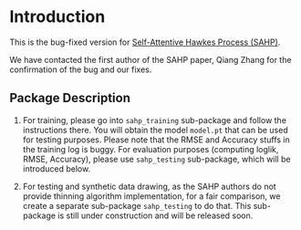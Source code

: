 # Introduction
This is the bug-fixed version for [Self-Attentive Hawkes Process (SAHP)](https://arxiv.org/abs/1907.07561).

We have contacted the first author of the SAHP paper, Qiang Zhang for the confirmation of the bug and our fixes.

## Package Description
1. For training, please go into `sahp_training` sub-package and follow the instructions there. You will obtain the model `model.pt` that can be used for testing purposes.
   Please note that the RMSE and Accuracy stuffs in the training log is buggy.
   For evaluation purposes (computing loglik, RMSE, Accuracy), please use `sahp_testing` sub-package, which will be introduced below.

2. For testing and synthetic data drawing, as the SAHP authors do not provide thinning algorithm implementation, for a fair comparison, we create a separate sub-package `sahp_testing` to do that.
   This sub-package is still under construction and will be released soon.
